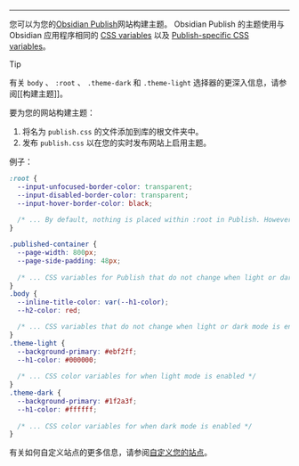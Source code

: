 
---
您可以为您的[Obsidian Publish](https://help.obsidian.md/Obsidian+Publish/Introduction+to+Obsidian+Publish)网站构建主题。 Obsidian Publish 的主题使用与 Obsidian 应用程序相同的 [CSS variables](https://docs.obsidian.md/Reference/CSS+variables/CSS+variables) 以及 [Publish-specific CSS variables](https://docs.obsidian.md/Reference/CSS+variables/CSS+variables#Obsidian%20Publish)。


> [!tip] 
> 
> 有关 `body` 、 `:root` 、 `.theme-dark` 和 `.theme-light` 选择器的更深入信息，请参阅[[构建主题]]。

要为您的网站构建主题：

1. 将名为 `publish.css` 的文件添加到库的根文件夹中。
2. 发布 `publish.css` 以在您的实时发布网站上启用主题。

例子：

```css
:root {
  --input-unfocused-border-color: transparent;
  --input-disabled-border-color: transparent;
  --input-hover-border-color: black;
  
  /* ... By default, nothing is placed within :root in Publish. However, CSS variables here are considered global, and accessible to all sub-elements such as body and .theme-light. */
}

.published-container {
  --page-width: 800px;
  --page-side-padding: 48px;
  
  /* ... CSS variables for Publish that do not change when light or dark mode is enabled. They sometimes link to color variables in .theme-light or .theme-dark */
}
.body {
  --inline-title-color: var(--h1-color);
  --h2-color: red;

  /* ... CSS variables that do not change when light or dark mode is enabled. They sometimes link to color variables in .theme-light or .theme-dark */
}
.theme-light {
  --background-primary: #ebf2ff;
  --h1-color: #000000;
  
  /* ... CSS color variables for when light mode is enabled */
}
.theme-dark {
  --background-primary: #1f2a3f;
  --h1-color: #ffffff;
  
  /* ... CSS color variables for when dark mode is enabled */
}
```

有关如何自定义站点的更多信息，请参阅[自定义您的站点](https://help.obsidian.md/Obsidian+Publish/Customize+your+site)。